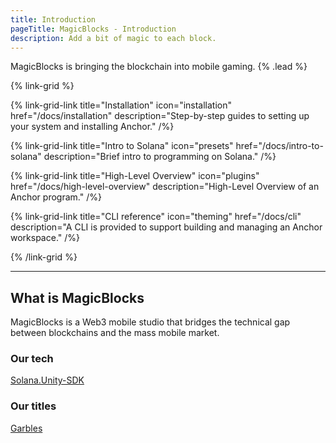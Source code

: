 ```yaml
---
title: Introduction
pageTitle: MagicBlocks - Introduction
description: Add a bit of magic to each block.
---
```


MagicBlocks is bringing the blockchain into mobile gaming. {% .lead %}

{% link-grid %}

{% link-grid-link title="Installation" icon="installation" href="/docs/installation" description="Step-by-step guides to setting up your system and installing Anchor." /%}

{% link-grid-link title="Intro to Solana" icon="presets" href="/docs/intro-to-solana" description="Brief intro to programming on Solana." /%}

{% link-grid-link title="High-Level Overview" icon="plugins" href="/docs/high-level-overview" description="High-Level Overview of an Anchor program." /%}

{% link-grid-link title="CLI reference" icon="theming" href="/docs/cli" description="A CLI is provided to support building and managing an Anchor workspace." /%}

{% /link-grid %}

---

## What is MagicBlocks

MagicBlocks is a Web3 mobile studio that bridges the technical gap between blockchains and the mass mobile market. 



### Our tech

[Solana.Unity-SDK](https://github.com/garbles-labs/Solana.Unity-SDK)

### Our titles

[Garbles](https://twitter.com/garblesfun)
